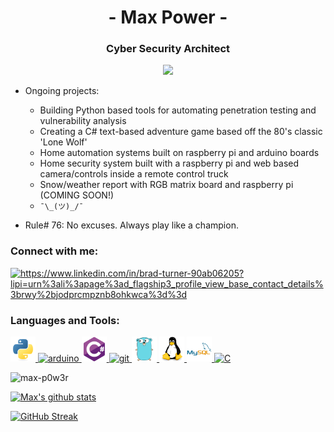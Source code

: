 <h1 align="center"> - Max Power -</h1>
<h3 align="center">Cyber Security Architect</h3>
<p align="center"> <img src="https://forthebadge.com/images/badges/made-with-crayons.svg"/> </p>
 
- Ongoing projects:
    - Building Python based tools for automating penetration testing and vulnerability analysis
    - Creating a C# text-based adventure game based off the 80's classic 'Lone Wolf'
    - Home automation systems built on raspberry pi and arduino boards
    - Home security system built with a raspberry pi and web based camera/controls inside a remote control truck 
    - Snow/weather report with RGB matrix board and raspberry pi (COMING SOON!)
    - `¯\_(ツ)_/¯`

- Rule# 76: No excuses. Always play like a champion.


<h3 align="left">Connect with me:</h3>
<p align="left">
<a href="https://linkedin.com/in/https://www.linkedin.com/in/brad-turner-90ab06205?lipi=urn%3ali%3apage%3ad_flagship3_profile_view_base_contact_details%3brwy%2bjodprcmpznb8ohkwca%3d%3d" target="blank"><img align="center" src="https://raw.githubusercontent.com/rahuldkjain/github-profile-readme-generator/master/src/images/icons/Social/linked-in-alt.svg" alt="https://www.linkedin.com/in/brad-turner-90ab06205?lipi=urn%3ali%3apage%3ad_flagship3_profile_view_base_contact_details%3brwy%2bjodprcmpznb8ohkwca%3d%3d" height="30" width="40" /></a>
</p>

<h3 align="left">Languages and Tools:</h3>
<p align="left"> <a href="https://www.python.org" target="_blank" rel="noreferrer"> <img src="https://raw.githubusercontent.com/devicons/devicon/master/icons/python/python-original.svg" alt="python" width="40" height="40"/> </a> <a href="https://www.arduino.cc/" target="_blank" rel="noreferrer"> <img src="https://cdn.worldvectorlogo.com/logos/arduino-1.svg" alt="arduino" width="40" height="40"/> </a> <a href="https://www.w3schools.com/cs/" target="_blank" rel="noreferrer"> <img src="https://raw.githubusercontent.com/devicons/devicon/master/icons/csharp/csharp-original.svg" alt="csharp" width="40" height="40"/> </a> <a href="https://git-scm.com/" target="_blank" rel="noreferrer"> <img src="https://www.vectorlogo.zone/logos/git-scm/git-scm-icon.svg" alt="git" width="40" height="40"/> </a> <a href="https://golang.org" target="_blank" rel="noreferrer"> <img src="https://raw.githubusercontent.com/devicons/devicon/master/icons/go/go-original.svg" alt="go" width="40" height="40"/> </a> <a href="https://www.linux.org/" target="_blank" rel="noreferrer"> <img src="https://raw.githubusercontent.com/devicons/devicon/master/icons/linux/linux-original.svg" alt="linux" width="40" height="40"/> </a> <a href="https://www.mysql.com/" target="_blank" rel="noreferrer"> <img src="https://raw.githubusercontent.com/devicons/devicon/master/icons/mysql/mysql-original-wordmark.svg" alt="mysql" width="40" height="40"/> </a> 
<a href="http://google.com" target="_blank" rel="noreferrer"> <img src="https://raw.githubusercontent.com/jmnote/z-icons/master/svg/c.svg" alt="C" width="40" height="40"/> </a> </p>

<p align="left"> <img src="https://komarev.com/ghpvc/?username=max-p0w3r&label=Profile%20views&color=0e75b6&style=flat" alt="max-p0w3r" /> </p>

[![Max's github stats](https://github-readme-stats.vercel.app/api?username=max-p0w3r&theme=blue-green)](https://github.com/max-p0w3r/github-readme-stats)

[![GitHub Streak](https://streak-stats.demolab.com/?user=max-p0w3r&theme=blue-green)](https://git.io/streak-stats)
